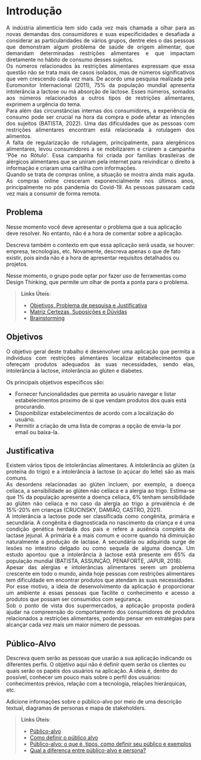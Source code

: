 # Introdução

<div align="justify">A indústria alimentícia tem sido cada vez mais chamada a olhar para as novas demandas dos consumidores e suas especificidades e desafiada a considerar as particularidades de vários grupos, dentre eles o das pessoas que demonstram algum problema de saúde de origem alimentar, que demandam determinadas restrições alimentares e que impactam diretamente no hábito de consumo desses sujeitos.</div>
  
<div align="justify">Os números relacionados às restrições alimentares expressam que essa questão não se trata mais de casos isolados, mas de números significativos que vem crescendo cada vez mais. De acordo uma pesquisa realizada pela Euromonitor Internacional (2011), 75% da população mundial apresenta intolerância a lactose ou má absorção de lactose. Esses números, somados aos números relacionados a outros tipos de restrições alimentares, exprimem a urgência do tema.</div>

<div align="justify">Para além das circunstâncias internas dos consumidores, a experiência de consumo pode ser crucial na hora da compra e pode afetar as intenções dos sujeitos (BATISTA, 2022). Uma das dificuldades que as pessoas com restrições alimentares encontram está relacionada à rotulagem dos alimentos.</div>

<div align="justify">A falta de regularização de rotulagem, principalmente, para alergênicos alimentares, levou consumidores a se mobilizarem e criarem a campanha 'Põe no Rótulo'. Essa campanha foi criada por famílias brasileiras de alérgicos alimentares que se uniram pela internet para reivindicar o direito à informação e criaram uma cartilha com informações.</div>

<div align="justify">Quando se trata de compras online, a situação se mostra ainda mais aguda. As compras online cresceram exponencialmente nos últimos anos, principalmente no pós pandemia do Covid-19. As pessoas passaram cada vez mais a consumir de forma remota.</div>

## Problema
Nesse momento você deve apresentar o problema que a sua aplicação deve  resolver. No entanto, não é a hora de comentar sobre a aplicação.

Descreva também o contexto em que essa aplicação será usada, se  houver: empresa, tecnologias, etc. Novamente, descreva apenas o que de  fato existir, pois ainda não é a hora de apresentar requisitos  detalhados ou projetos.

Nesse momento, o grupo pode optar por fazer uso  de ferramentas como Design Thinking, que permite um olhar de ponta a ponta para o problema.

> **Links Úteis**:
> - [Objetivos, Problema de pesquisa e Justificativa](https://medium.com/@versioparole/objetivos-problema-de-pesquisa-e-justificativa-c98c8233b9c3)
> - [Matriz Certezas, Suposições e Dúvidas](https://medium.com/educa%C3%A7%C3%A3o-fora-da-caixa/matriz-certezas-suposi%C3%A7%C3%B5es-e-d%C3%BAvidas-fa2263633655)
> - [Brainstorming](https://www.euax.com.br/2018/09/brainstorming/)

## Objetivos

<div align="justify">O objetivo geral deste trabalho é desenvolver uma aplicação que permita a indivíduos com restrições alimentares localizar estabelecimentos que ofereçam produtos adequados às suas necessidades, sendo elas, intolerância à lactose, intolerância ao glúten e diabetes.</div>

Os principais objetivos especificos são:
- Fornecer funcionalidades que permita ao usuário navegar e listar estabelecimentos proximo de si que vendam produtos dos quais está procurando.
- Disponibilizar estabelecimentos de acordo com a localização do usuário.
- Permitir a criação de uma lista de compras a opção de envia-la por email ou baixa-la.

## Justificativa

<div align="justify"> Existem vários tipos de intolerâncias alimentares. A intolerância ao glúten (a proteína do trigo) e a intolerância à lactose (o açúcar do leite) são as mais comuns.</div>

<div align="justify"> As desordens relacionadas ao glúten incluem, por exemplo, a doença celíaca, a sensibilidade ao glúten não celíaca e a alergia ao trigo. Estima-se que 1% da população apresente a doença celíaca, 6% tenham sensibilidade ao glúten não celíaca e no caso da alergia ao trigo a prevalência é de 15%-20% em crianças (CRUCINSKY, DAMIÃO, CASTRO, 2021).</div>

<div align="justify"> A intolerância a lactose pode ser classificada como congênita, primária e secundária. A congênita é diagnosticada no nascimento da criança e é uma condição genética herdada dos pais e refere a ausência completa de lactase jejunal. A primária é a mais comum e ocorre quando há diminuição naturalmente a produção de lactase. A secundária ou adquirida surge de lesões no intestino delgado ou como sequela de alguma doença. Um estudo apontou que a intolerância à lactose está presente em 65% da população mundial (BATISTA, ASSUNÇÃO, PENAFORTE, JAPUR, 2018).</div>

<div align="justify"> Apesar das alergias e intolerâncias alimentares serem um problema crescente em todo o mundo, ainda hoje pessoas com restrições alimentares tem dificuldade em encontrar produtos que atendam às suas necessidades. Por esse motivo, a ideia de desenvolvimento da aplicação é proporcionar um ambiente a essas pessoas que facilite o conhecimento e acesso a produtos que possam ser consumidos com segurança.</div> 

<div align="justify"> Sob o ponto de vista dos supermercados, a aplicação proposta poderá ajudar na compreensão do comportamento dos consumidores de produtos relacionados a restrições alimentares, podendo pensar em estratégias para alcançar cada vez mais um maior número de pessoas.</div>

## Público-Alvo

Descreva quem serão as pessoas que usarão a sua aplicação indicando os diferentes perfis. O objetivo aqui não é definir quem serão os clientes ou quais serão os papéis dos usuários na aplicação. A ideia é, dentro do possível, conhecer um pouco mais sobre o perfil dos usuários: conhecimentos prévios, relação com a tecnologia, relações
hierárquicas, etc.

Adicione informações sobre o público-alvo por meio de uma descrição textual, diagramas de personas e mapa de stakeholders.

> **Links Úteis**:
> - [Público-alvo](https://blog.hotmart.com/pt-br/publico-alvo/)
> - [Como definir o público alvo](https://exame.com/pme/5-dicas-essenciais-para-definir-o-publico-alvo-do-seu-negocio/)
> - [Público-alvo: o que é, tipos, como definir seu público e exemplos](https://klickpages.com.br/blog/publico-alvo-o-que-e/)
> - [Qual a diferença entre público-alvo e persona?](https://rockcontent.com/blog/diferenca-publico-alvo-e-persona/)
